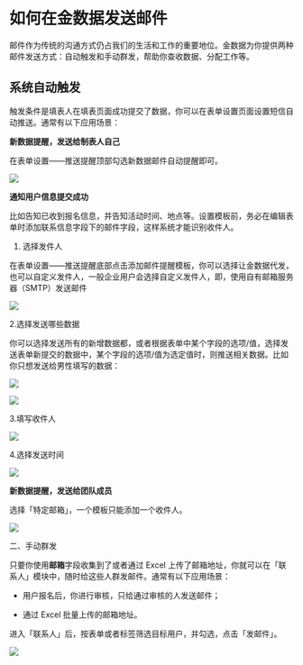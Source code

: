 # 如何在金数据发送邮件

邮件作为传统的沟通方式仍占我们的生活和工作的重要地位。金数据为你提供两种邮件发送方式：自动触发和手动群发，帮助你查收数据、分配工作等。

## 系统自动触发

触发条件是填表人在填表页面成功提交了数据，你可以在表单设置页面设置短信自动推送。通常有以下应用场景：

**新数据提醒，发送给制表人自己**

在表单设置——推送提醒顶部勾选新数据邮件自动提醒即可。

![](https://dn-shimo-image.qbox.me/DMGDDpPlI2M82PXR/%E5%B1%8F%E5%B9%95%E5%BF%AB%E7%85%A7%202016-11-24%20%E4%B8%8B%E5%8D%885.11.12.jpg!thumbnail)

**通知用户信息提交成功**

比如告知已收到报名信息，并告知活动时间、地点等。设置模板前，务必在编辑表单时添加联系信息字段下的邮件字段，这样系统才能识别收件人。

1. 选择发件人

在表单设置——推送提醒底部点击添加邮件提醒模板，你可以选择让金数据代发，也可以自定义发件人，一般企业用户会选择自定义发件人，即，使用自有邮箱服务器（SMTP）发送邮件

![](https://dn-shimo-image.qbox.me/M2lWLyqfkVICBuqh/%E5%B1%8F%E5%B9%95%E5%BF%AB%E7%85%A7%202016-11-24%20%E4%B8%8B%E5%8D%885.15.29.jpg!thumbnail)

2.选择发送哪些数据

你可以选择发送所有的新增数据都，或者根据表单中某个字段的选项\/值，选择发送表单新提交的数据中，某个字段的选项\/值为选定值时，则推送相关数据。比如你只想发送给男性填写的数据：



![](https://dn-shimo-image.qbox.me/IUTtjKTkgC0DnoVa/%E5%B1%8F%E5%B9%95%E5%BF%AB%E7%85%A7%202016-11-24%20%E4%B8%8B%E5%8D%885.19.03.jpg!thumbnail)

![](https://dn-shimo-image.qbox.me/WATvwtuEFCsuFFl4/%E5%B1%8F%E5%B9%95%E5%BF%AB%E7%85%A7%202016-11-24%20%E4%B8%8B%E5%8D%885.51.49.jpg!thumbnail)

3.填写收件人

![](https://dn-shimo-image.qbox.me/L5RPNpYPdeA4QTJT/%E5%B1%8F%E5%B9%95%E5%BF%AB%E7%85%A7%202016-11-24%20%E4%B8%8B%E5%8D%885.30.33.jpg!thumbnail)

4.选择发送时间



![](https://dn-shimo-image.qbox.me/xPHx6OZhi0kjC2LX/%E5%B1%8F%E5%B9%95%E5%BF%AB%E7%85%A7%202016-11-24%20%E4%B8%8B%E5%8D%885.25.04.jpg!thumbnail)

**新数据提醒，发送给团队成员**

选择「特定邮箱」，一个模板只能添加一个收件人。

![](https://dn-shimo-image.qbox.me/gOEs49Idt0Ybjzqy/%E5%B1%8F%E5%B9%95%E5%BF%AB%E7%85%A7%202016-11-24%20%E4%B8%8B%E5%8D%885.23.53.jpg!thumbnail)



二、手动群发

只要你使用**邮箱**字段收集到了或者通过 Excel 上传了邮箱地址，你就可以在「联系人」模块中，随时给这些人群发邮件。通常有以下应用场景：

* 用户报名后，你进行审核，只给通过审核的人发送邮件；

* 通过 Excel 批量上传的邮箱地址。

进入「联系人」后，按表单或者标签筛选目标用户，并勾选，点击「发邮件」。



![](https://dn-shimo-image.qbox.me/oVWVyCG91R4mTbzK/%E5%B1%8F%E5%B9%95%E5%BF%AB%E7%85%A7_2016-11-24_%E4%B8%8B%E5%8D%886_12_19.jpg!thumbnail)










